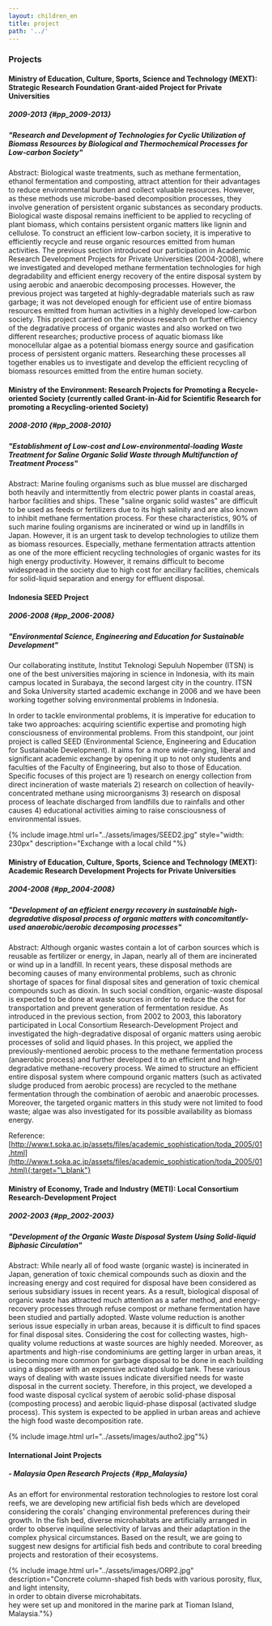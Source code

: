```yaml
---
layout: children_en
title: project
path: '../'
---
```


### Projects

#### Ministry of Education, Culture, Sports, Science and Technology (MEXT): Strategic Research Foundation Grant-aided Project for Private Universities

##### 2009-2013 {#pp_2009-2013}

##### "Research and Development of Technologies for Cyclic Utilization of Biomass Resources by Biological and Thermochemical Processes for Low-carbon Society"

Abstract:
Biological waste treatments, such as methane fermentation, ethanol fermentation and composting, attract attention for their advantages to reduce environmental burden and collect valuable resources. However, as these methods use microbe-based decomposition processes, they involve generation of persistent organic substances as secondary products. Biological waste disposal remains inefficient to be applied to recycling of plant biomass, which contains persistent organic matters like lignin and cellulose. To construct an efficient low-carbon society, it is imperative to efficiently recycle and reuse organic resources emitted from human activities. The previous section introduced our participation in Academic Research Development Projects for Private Universities (2004-2008), where we investigated and developed methane fermentation technologies for high degradability and efficient energy recovery of the entire disposal system by using aerobic and anaerobic decomposing processes. However, the previous project was targeted at highly-degradable materials such as raw garbage; it was not developed enough for efficient use of entire biomass resources emitted from human activities in a highly developed low-carbon society. This project carried on the previous research on further efficiency of the degradative process of organic wastes and also worked on two different researches; productive process of aquatic biomass like monocellular algae as a potential biomass energy source and gasification process of persistent organic matters. Researching these processes all together enables us to investigate and develop the efficient recycling of biomass resources emitted from the entire human society.

#### Ministry of the Environment: Research Projects for Promoting a Recycle-oriented Society (currently called Grant-in-Aid for Scientific Research for promoting a Recycling-oriented Society)

##### 2008-2010 {#pp_2008-2010}

##### "Establishment of Low-cost and Low-environmental-loading Waste Treatment for Saline Organic Solid Waste through Multifunction of Treatment Process"

Abstract:
Marine fouling organisms such as blue mussel are discharged both heavily and intermittently from electric power plants in coastal areas, harbor facilities and ships. These "saline organic solid wastes" are difficult to be used as feeds or fertilizers due to its high salinity and are also known to inhibit methane fermentation process. For these characteristics, 90% of such marine fouling organisms are incinerated or wind up in landfills in Japan. However, it is an urgent task to develop technologies to utilize them as biomass resources. Especially, methane fermentation attracts attention as one of the more efficient recycling technologies of organic wastes for its high energy productivity. However, it remains difficult to become widespread in the society due to high cost for ancillary facilities, chemicals for solid-liquid separation and energy for effluent disposal. 

#### Indonesia SEED Project

##### 2006-2008 {#pp_2006-2008}

##### "Environmental Science, Engineering and Education for Sustainable Development"

Our collaborating institute, Institut Teknologi Sepuluh Nopember (ITSN) is one of the best universities majoring in science in Indonesia, with its main campus located in Surabaya, the second largest city in the country. ITSN and Soka University started academic exchange in 2006 and we have been working together solving environmental problems in Indonesia.

In order to tackle environmental problems, it is imperative for education to take two approaches: acquiring scientific expertise and promoting high consciousness of environmental problems. From this standpoint, our joint project is called SEED (Environmental Science, Engineering and Education for Sustainable Development). It aims for a more wide-ranging, liberal and significant academic exchange by opening it up to not only students and faculties of the Faculty of Engineering, but also to those of Education. Specific focuses of this project are 1) research on energy collection from direct incineration of waste materials 2) research on collection of heavily-concentrated methane using microorganisms 3) research on disposal process of leachate discharged from landfills due to rainfalls and other causes 4) educational activities aiming to raise consciousness of environmental issues.

{% include image.html url="../assets/images/SEED2.jpg" style="width: 230px" description="Exchange with a local child
"%}

#### Ministry of Education, Culture, Sports, Science and Technology (MEXT): Academic Research Development Projects for Private Universities

##### 2004-2008 {#pp_2004-2008}

##### "Development of an efficient energy recovery in sustainable high-degradative disposal process of organic matters with concomitantly-used anaerobic/aerobic decomposing processes"

Abstract:
Although organic wastes contain a lot of carbon sources which is reusable as fertilizer or energy, in Japan, nearly all of them are incinerated or wind up in a landfill. In recent years, these disposal methods are becoming causes of many environmental problems, such as chronic shortage of spaces for final disposal sites and generation of toxic chemical compounds such as dioxin. In such social condition, organic-waste disposal is expected to be done at waste sources in order to reduce the cost for transportation and prevent generation of fermentation residue. 
As introduced in the previous section, from 2002 to 2003, this laboratory participated in Local Consortium Research-Development Project and investigated the high-degradative disposal of organic matters using aerobic processes of solid and liquid phases. In this project, we applied the previously-mentioned aerobic process to the methane fermentation process (anaerobic process) and further developed it to an efficient and high-degradative methane-recovery process. We aimed to structure an efficient entire disposal system where compound organic matters (such as activated sludge produced from aerobic process) are recycled to the methane fermentation through the combination of aerobic and anaerobic processes. Moreover, the targeted organic matters in this study were not limited to food waste; algae was also investigated for its possible availability as biomass energy.

Reference:
[http://www.t.soka.ac.jp/assets/files/academic_sophistication/toda_2005/01.html](http://www.t.soka.ac.jp/assets/files/academic_sophistication/toda_2005/01.html){:target="\_blank"}

#### Ministry of Economy, Trade and Industry (METI): Local Consortium Research-Development Project

##### 2002-2003 {#pp_2002-2003}

##### "Development of the Organic Waste Disposal System Using Solid-liquid Biphasic Circulation"

Abstract:
While nearly all of food waste (organic waste) is incinerated in Japan, generation of toxic chemical compounds such as dioxin and the increasing energy and cost required for disposal have been considered as serious subsidiary issues in recent years. As a result, biological disposal of organic waste has attracted much attention as a safer method, and energy-recovery processes through refuse compost or methane fermentation have been studied and partially adopted. Waste volume reduction is another serious issue especially in urban areas, because it is difficult to find spaces for final disposal sites. Considering the cost for collecting wastes, high-quality volume reductions at waste sources are highly needed. Moreover, as apartments and high-rise condominiums are getting larger in urban areas, it is becoming more common for garbage disposal to be done in each building using a disposer with an expensive activated sludge tank. These various ways of dealing with waste issues indicate diversified needs for waste disposal in the current society. Therefore, in this project, we developed a food waste disposal cyclical system of aerobic solid-phase disposal (composting process) and aerobic liquid-phase disposal (activated sludge process). This system is expected to be applied in urban areas and achieve the high food waste decomposition rate.

{% include image.html url="../assets/images/autho2.jpg"%}

#### International Joint Projects

##### - Malaysia Open Research Projects {#pp_Malaysia}

As an effort for environmental restoration technologies to restore lost coral reefs, we are developing new artificial fish beds which are developed considering the corals' changing environmental preferences during their growth. In the fish bed, diverse microhabitats are artificially arranged in order to observe inquiline selectivity of larvas and their adaptation in the complex physical circumstances. Based on the result, we are going to suggest new designs for artificial fish beds and contribute to coral breeding projects and restoration of their ecosystems.

{% include image.html url="../assets/images/ORP2.jpg" description="Concrete column-shaped fish beds with various porosity, flux, and light intensity,<br>in order to obtain diverse microhabitats.<br>hey were set up and monitored in the marine park at Tioman Island, Malaysia."%}
